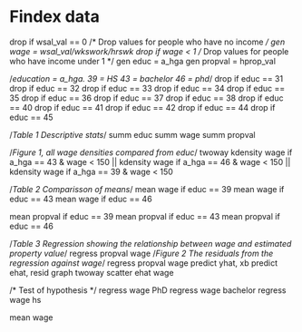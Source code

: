 # Findex data

drop if wsal_val == 0 
/* Drop values for people who have no income */ 
gen wage = wsal_val/wkswork/hrswk
drop if wage < 1 
/* Drop values for people who have income under 1 */
gen educ = a_hga
gen propval = hprop_val


/*education = a_hga.   39 = HS   43 = bachelor     46 = phd*/
drop if educ == 31
drop if educ == 32
drop if educ == 33
drop if educ == 34
drop if educ == 35
drop if educ == 36
drop if educ == 37
drop if educ == 38
drop if educ == 40
drop if educ == 41
drop if educ == 42
drop if educ == 44
drop if educ == 45


 /*Table 1 Descriptive stats*/
summ educ 
summ wage
summ propval
 
 
/*Figure 1, all wage densities compared from educ*/
twoway kdensity wage if a_hga == 43 & wage < 150 || kdensity wage if a_hga == 46 & wage < 150 || kdensity wage if a_hga == 39 & wage < 150

/*Table 2 Comparisson of means*/
mean wage if educ == 39
mean wage if educ == 43
mean wage if educ == 46

mean propval if educ == 39
mean propval if educ == 43
mean propval if educ == 46


/*Table 3 Regression showing the relationship between wage and estimated property value*/
regress propval wage
/*Figure 2 The residuals from the regression against wage*/
regress propval wage
predict yhat, xb
predict ehat, resid
graph twoway scatter ehat wage

/* Test of hypothesis */
regress wage PhD
regress wage bachelor
regress wage hs

mean wage
